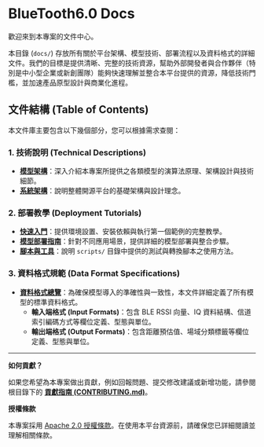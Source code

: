# BlueTooth6.0 Docs

歡迎來到本專案的文件中心。

本目錄 (`docs/`) 存放所有關於平台架構、模型技術、部署流程以及資料格式的詳細文件。我們的目標是提供清晰、完整的技術資源，幫助外部開發者與合作夥伴（特別是中小型企業或新創團隊）能夠快速理解並整合本平台提供的資源，降低技術門檻，並加速產品原型設計與商業化進程。

## 文件結構 (Table of Contents)

本文件庫主要包含以下幾個部分，您可以根據需求查閱：

### 1. 技術說明 (Technical Descriptions)

* **[模型架構](./models.md)**：深入介紹本專案所提供之各類模型的演算法原理、架構設計與技術細節。
* **[系統架構](./architecture.md)**：說明整體開源平台的基礎架構與設計理念。

### 2. 部署教學 (Deployment Tutorials)

* **[快速入門](./getting-started.md)**：提供環境設置、安裝依賴與執行第一個範例的完整教學。
* **[模型部署指南](./deployment.md)**：針對不同應用場景，提供詳細的模型部署與整合步驟。
* **[腳本與工具](./scripts.md)**：說明 `scripts/` 目錄中提供的測試與轉換腳本之使用方法。

### 3. 資料格式規範 (Data Format Specifications)

* **[資料格式總覽](./data-formats.md)**：為確保模型導入的準確性與一致性，本文件詳細定義了所有模型的標準資料格式。
    * **輸入端格式 (Input Formats)**：包含 BLE RSSI 向量、IQ 資料結構、信道索引編碼方式等欄位定義、型態與單位。
    * **輸出端格式 (Output Formats)**：包含距離預估值、場域分類標籤等欄位定義、型態與單位。

---

**如何貢獻？**

如果您希望為本專案做出貢獻，例如回報問題、提交修改建議或新增功能，請參閱根目錄下的 [**貢獻指南 (CONTRIBUTING.md)**](../CONTRIBUTING.md)。

**授權條款**

本專案採用 [Apache 2.0 授權條款](../LICENSE)。在使用本平台資源前，請確保您已詳細閱讀並理解相關條款。
